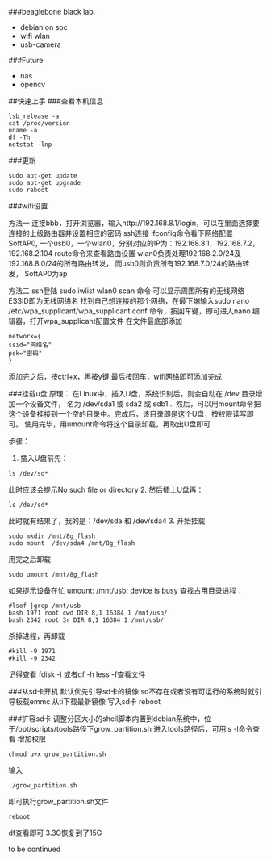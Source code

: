 ###beaglebone black lab. 

 * debian on soc
 * wifi wlan
 * usb-camera

###Future
* nas
* opencv

##快速上手
###查看本机信息
```
lsb_release -a
cat /proc/version
uname -a
df -Th
netstat -lnp
```

###更新
```
sudo apt-get update
sudo apt-get upgrade
sudo reboot
```

###wifi设置

方法一
连接bbb，打开浏览器，输入http://192.168.8.1/login，可以在里面选择要连接的上级路由器并设置相应的密码
ssh连接
ifconfig命令看下网络配置
SoftAP0, 一个usb0，一个wlan0，分别对应的IP为：192.168.8.1，192.168.7.2，192.168.2.104
route命令来查看路由设置
wlan0负责处理192.168.2.0/24及192.168.8.0/24的所有路由转发，
而usb0则负责所有192.168.7.0/24的路由转发，
SoftAP0为ap

方法二
ssh登陆
sudo iwlist wlan0 scan 命令  可以显示周围所有的无线网络  ESSID即为无线网络名
找到自己想连接的那个网络，在最下端输入sudo nano /etc/wpa_supplicant/wpa_supplicant.conf 命令，按回车键，即可进入nano 编辑器，打开wpa_supplicant配置文件
在文件最底部添加
```
network={
ssid="网络名"
psk="密码"
}
```
添加完之后，按ctrl+x，再按y键 最后按回车，wifi网络即可添加完成

###挂载u盘
原理：
在Linux中，插入U盘，系统识别后，则会自动在 /dev 目录增加一个设备文件，  名为 /dev/sda1 或 sda2 或 sdb1...
然后，可以用mount命令把这个设备挂接到一个空的目录中。完成后，该目录即是这个U盘，按权限读写即可。
使用完毕，用umount命令将这个目录卸载，再取出U盘即可

步骤：
1. 插入U盘前先：
```
ls /dev/sd*
```
此时应该会提示No such file or directory
2. 然后插上U盘再：
```
ls /dev/sd*
```
此时就有结果了，我的是：/dev/sda 和 /dev/sda4
3. 开始挂载
```
sudo mkdir /mnt/8g_flash
sudo mount  /dev/sda4 /mnt/8g_flash
```
用完之后卸载
```
sudo umount /mnt/8g_flash
```

如果提示设备在忙
umount: /mnt/usb: device is busy
查找占用目录进程：
```
#lsof |grep /mnt/usb
bash 1971 root cwd DIR 8,1 16384 1 /mnt/usb/
bash 2342 root 3r DIR 8,1 16384 1 /mnt/usb/
```
杀掉进程，再卸载
```
#kill -9 1971
#kill -9 2342
```
记得查看 fdisk -l  或者df -h   less -f查看文件


###从sd卡开机
默认优先引导sd卡的镜像 sd不存在或者没有可运行的系统时就引导板载emmc
从ti下载最新镜像 写入sd卡 reboot

###扩容sd卡
调整分区大小的shell脚本内置到debian系统中，位于/opt/scripts/tools路径下grow_partition.sh
进入tools路径后，可用ls -l命令查看
增加权限 
```
chmod u+x grow_partition.sh
```
输入
```
./grow_partition.sh
```
即可执行grow_partition.sh文件
```
reboot 
```
df查看即可 3.3G恢复到了15G



to be continued





